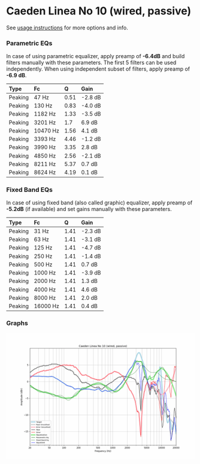 # Caeden Linea No 10 (wired, passive)
See [usage instructions](https://github.com/jaakkopasanen/AutoEq#usage) for more options and info.

### Parametric EQs
In case of using parametric equalizer, apply preamp of **-6.4dB** and build filters manually
with these parameters. The first 5 filters can be used independently.
When using independent subset of filters, apply preamp of **-6.9 dB**.

| Type    | Fc       |    Q | Gain    |
|:--------|:---------|:-----|:--------|
| Peaking | 47 Hz    | 0.51 | -2.8 dB |
| Peaking | 130 Hz   | 0.83 | -4.0 dB |
| Peaking | 1182 Hz  | 1.33 | -3.5 dB |
| Peaking | 3201 Hz  | 1.7  | 6.9 dB  |
| Peaking | 10470 Hz | 1.56 | 4.1 dB  |
| Peaking | 3393 Hz  | 4.46 | -1.2 dB |
| Peaking | 3990 Hz  | 3.35 | 2.8 dB  |
| Peaking | 4850 Hz  | 2.56 | -2.1 dB |
| Peaking | 8211 Hz  | 5.37 | 0.7 dB  |
| Peaking | 8624 Hz  | 4.19 | 0.1 dB  |

### Fixed Band EQs
In case of using fixed band (also called graphic) equalizer, apply preamp of **-5.2dB**
(if available) and set gains manually with these parameters.

| Type    | Fc       |    Q | Gain    |
|:--------|:---------|:-----|:--------|
| Peaking | 31 Hz    | 1.41 | -2.3 dB |
| Peaking | 63 Hz    | 1.41 | -3.1 dB |
| Peaking | 125 Hz   | 1.41 | -4.7 dB |
| Peaking | 250 Hz   | 1.41 | -1.4 dB |
| Peaking | 500 Hz   | 1.41 | 0.7 dB  |
| Peaking | 1000 Hz  | 1.41 | -3.9 dB |
| Peaking | 2000 Hz  | 1.41 | 1.3 dB  |
| Peaking | 4000 Hz  | 1.41 | 4.6 dB  |
| Peaking | 8000 Hz  | 1.41 | 2.0 dB  |
| Peaking | 16000 Hz | 1.41 | 0.4 dB  |

### Graphs
![](./Caeden%20Linea%20No%2010%20(wired,%20passive).png)